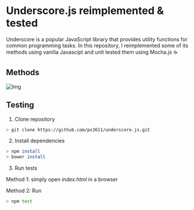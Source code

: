 # Underscore.js reimplemented & tested

Underscore is a popular JavaScript library that provides utility functions for common programming tasks. In this repository, I reimplemented some of its methods using vanilla Javascipt and unit tested them using Mocha.js ☕️

## Methods

![Img](https://s3.amazonaws.com/ps3611-images/underscorejs.png)


## Testing

1. Clone repository
```sh
> git clone https://github.com/ps3611/underscore.js.git
```

2. Install dependencies
```sh
> npm install
> bower install
```

3. Run tests

Method 1: simply open *index.html* in a browser

Method 2: Run

```sh
> npm test
```
